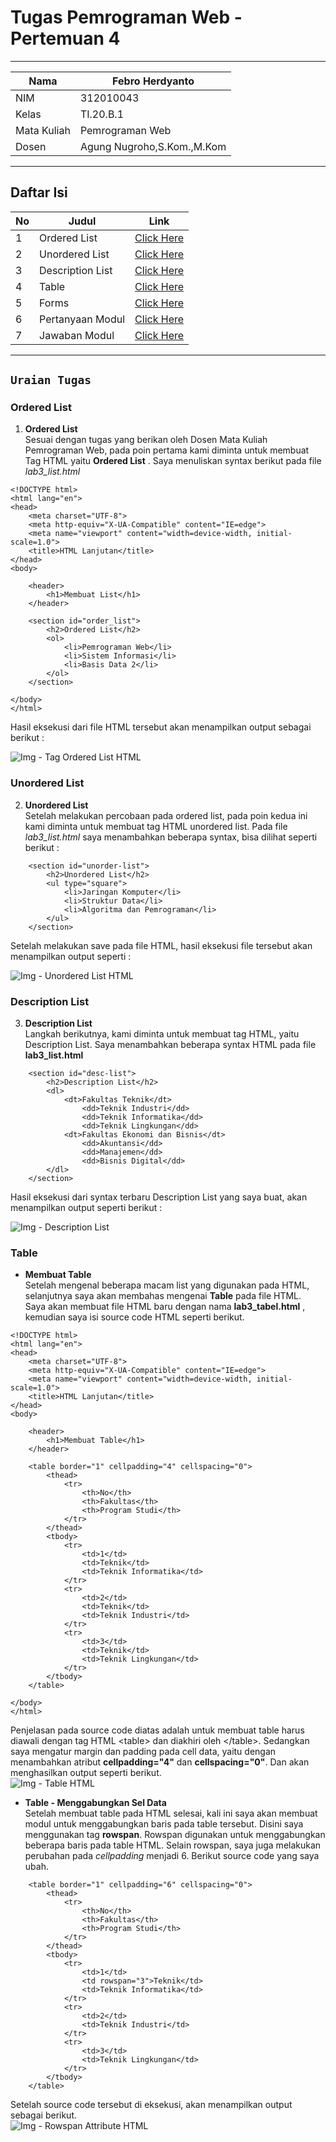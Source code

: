 # Tugas Pemrograman Web - Pertemuan 4

<hr>

| Nama | Febro Herdyanto |
| --- | --- |
| NIM | 312010043 |
| Kelas | TI.20.B.1 |
| Mata Kuliah | Pemrograman Web |
| Dosen | Agung Nugroho,S.Kom.,M.Kom |

<hr>

## Daftar Isi
| No | Judul | Link |
| --- | --- | --- |
| 1 | Ordered List | [Click Here](#) |
| 2 | Unordered List | [Click Here](#) |
| 3 | Description List | [Click Here](#) |
| 4 | Table | [Click Here](#) |
| 5 | Forms | [Click Here](#) |
| 6 | Pertanyaan Modul | [Click Here](#pertanyaan) |
| 7 | Jawaban Modul | [Click Here](#jawaban) |

<hr>

## `Uraian Tugas`

### **Ordered List**

1. **Ordered List** <br>
Sesuai dengan tugas yang berikan oleh Dosen Mata Kuliah Pemrograman Web, pada poin pertama kami diminta untuk membuat Tag HTML yaitu **Ordered List** . Saya menuliskan syntax berikut pada file *lab3_list.html* <br>

```
<!DOCTYPE html>
<html lang="en">
<head>
    <meta charset="UTF-8">
    <meta http-equiv="X-UA-Compatible" content="IE=edge">
    <meta name="viewport" content="width=device-width, initial-scale=1.0">
    <title>HTML Lanjutan</title>
</head>
<body>

    <header>
        <h1>Membuat List</h1>
    </header>

    <section id="order_list">
        <h2>Ordered List</h2>
        <ol>
            <li>Pemrograman Web</li>
            <li>Sistem Informasi</li>
            <li>Basis Data 2</li>
        </ol>
    </section>

</body>
</html>
```

Hasil eksekusi dari file HTML tersebut akan menampilkan output sebagai berikut : <br>

![Img - Tag Ordered List HTML](imageData/OL.png)

### **Unordered List**

2. **Unordered List** <br>
Setelah melakukan percobaan pada ordered list, pada poin kedua ini kami diminta untuk membuat tag HTML unordered list. Pada file *lab3_list.html* saya menambahkan beberapa syntax, bisa dilihat seperti berikut : <br>

```
    <section id="unorder-list">
        <h2>Unordered List</h2>
        <ul type="square">
            <li>Jaringan Komputer</li>
            <li>Struktur Data</li>
            <li>Algoritma dan Pemrograman</li>
        </ul>
    </section>
```

Setelah melakukan save pada file HTML, hasil eksekusi file tersebut akan menampilkan output seperti : <br>

![Img - Unordered List HTML](imageData/UL.png)

### **Description List**

3. **Description List** <br>
Langkah berikutnya, kami diminta untuk membuat tag HTML, yaitu Description List. Saya menambahkan beberapa syntax HTML pada file **lab3_list.html** <br>

```
    <section id="desc-list">
        <h2>Description List</h2>
        <dl>
            <dt>Fakultas Teknik</dt>
                <dd>Teknik Industri</dd>
                <dd>Teknik Informatika</dd>
                <dd>Teknik Lingkungan</dd>
            <dt>Fakultas Ekonomi dan Bisnis</dt>
                <dd>Akuntansi</dd>
                <dd>Manajemen</dd>
                <dd>Bisnis Digital</dd>
        </dl>
    </section>
```

Hasil eksekusi dari syntax terbaru Description List yang saya buat, akan menampilkan output seperti berikut :

![Img - Description List](imageData/DL.png)

### **Table**

* **Membuat Table** <br>
Setelah mengenal beberapa macam list yang digunakan pada HTML, selanjutnya saya akan membahas mengenai **Table** pada file HTML. <br>
Saya akan membuat file HTML baru dengan nama **lab3_tabel.html** , kemudian saya isi source code HTML seperti berikut. <br>

```
<!DOCTYPE html>
<html lang="en">
<head>
    <meta charset="UTF-8">
    <meta http-equiv="X-UA-Compatible" content="IE=edge">
    <meta name="viewport" content="width=device-width, initial-scale=1.0">
    <title>HTML Lanjutan</title>
</head>
<body>

    <header>
        <h1>Membuat Table</h1>
    </header>

    <table border="1" cellpadding="4" cellspacing="0">
        <thead>
            <tr>
                <th>No</th>
                <th>Fakultas</th>
                <th>Program Studi</th>
            </tr>
        </thead>
        <tbody>
            <tr>
                <td>1</td>
                <td>Teknik</td>
                <td>Teknik Informatika</td>
            </tr>
            <tr>
                <td>2</td>
                <td>Teknik</td>
                <td>Teknik Industri</td>
            </tr>
            <tr>
                <td>3</td>
                <td>Teknik</td>
                <td>Teknik Lingkungan</td>
            </tr>
        </tbody>
    </table>

</body>
</html>
```

Penjelasan pada source code diatas adalah untuk membuat table harus diawali dengan tag HTML \<table> dan diakhiri oleh \</table>. Sedangkan saya mengatur margin dan padding pada cell data, yaitu dengan menambahkan atribut **cellpadding="4"** dan **cellspacing="0"**. Dan akan menghasilkan output seperti berikut. <br>
![Img - Table HTML](imageData/table.png)


* **Table - Menggabungkan Sel Data** <br>
Setelah membuat table pada HTML selesai, kali ini saya akan membuat modul untuk menggabungkan baris pada table tersebut. Disini saya menggunakan tag **rowspan**. Rowspan digunakan untuk menggabungkan beberapa baris pada table HTML. Selain rowspan, saya juga melakukan perubahan pada *cellpadding* menjadi 6. Berikut source code yang saya ubah. <br>

```
    <table border="1" cellpadding="6" cellspacing="0">
        <thead>
            <tr>
                <th>No</th>
                <th>Fakultas</th>
                <th>Program Studi</th>
            </tr>
        </thead>
        <tbody>
            <tr>
                <td>1</td>
                <td rowspan="3">Teknik</td>
                <td>Teknik Informatika</td>
            </tr>
            <tr>
                <td>2</td>
                <td>Teknik Industri</td>
            </tr>
            <tr>
                <td>3</td>
                <td>Teknik Lingkungan</td>
            </tr>
        </tbody>
    </table>
```

Setelah source code tersebut di eksekusi, akan menampilkan output sebagai berikut. <br>
![Img - Rowspan Attribute HTML](imageData/rowspan.png)

